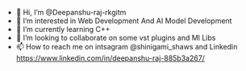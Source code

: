 - 👋 Hi, I’m @Deepanshu-raj-rkgitm
- 👀 I’m interested in  Web Development And AI Model Development
- 🌱 I’m currently learning C++ 
- 💞️ I’m looking to collaborate on some vst plugins and Ml Libs 
- 📫 How to reach me on intsagram @shinigami_shaws and Linkedin https://www.linkedin.com/in/deepanshu-raj-885b3a267/

<!---
Deepanshu-raj-rkgitm/Deepanshu-raj-rkgitm is a ✨ special ✨ repository because its `README.md` (this file) appears on your GitHub profile.
You can click the Preview link to take a look at your changes.
--->
